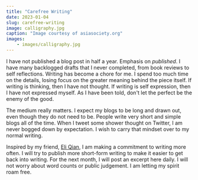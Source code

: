 ```yaml
---
title: "Carefree Writing"
date: 2023-01-04
slug: carefree-writing
image: calligraphy.jpg
caption: "Image courtesy of asiasociety.org"
images: 
    - images/calligraphy.jpg
---
```


I have not published a blog post in half a year. Emphasis on *published*. I have many backlogged drafts that I never completed, from book reviews to self reflections. Writing has become a chore for me. I spend too much time on the details, losing focus on the greater meaning behind the piece itself. If writing is thinking, then I have not thought. If writing is self expression, then I have not expressed myself. As I have been told, don't let the perfect be the enemy of the good.

The medium really matters. I expect my blogs to be long and drawn out, even though they do not need to be. People write very short and simple blogs all of the time. When I tweet some shower thought on Twitter, I am never bogged down by expectation. I wish to carry that mindset over to my normal writing.

Inspired by my friend, [Eli Qian](https://eliqian.xyz/publish), I am making a commitment to writing more often. I will try to publish more short-form writing to make it easier to get back into writing. For the next month, I will post an excerpt here daily. I will not worry about word counts or public judgement. I am letting my spirit roam free. 



